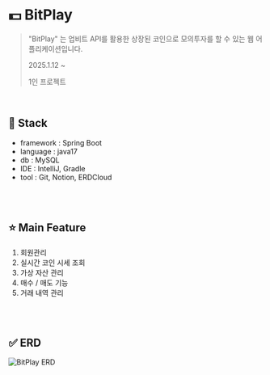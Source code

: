 # 💵 BitPlay

> "BitPlay" 는 업비트 API를 활용한 상장된 코인으로 모의투자를 할 수 있는 웹 어플리케이션입니다.
>
> 2025.1.12 ~
> 
> 1인 프로젝트

<br>

## 🔧 Stack
- framework : Spring Boot
- language : java17
- db : MySQL
- IDE : IntelliJ, Gradle
- tool : Git, Notion, ERDCloud

<br>
<br>
  
## ⭐ Main Feature
1. 회원관리
2. 실시간 코인 시세 조회
3. 가상 자산 관리
4. 매수 / 매도 기능
5. 거래 내역 관리

<br>
<br>

## ✅ ERD

![BitPlay ERD](https://github.com/user-attachments/assets/a12ccaf3-596d-48fd-a331-823d2305d822)
